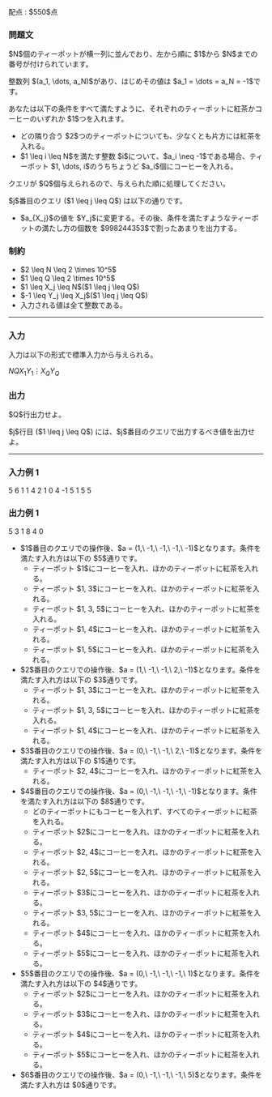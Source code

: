 
<div>

<span>

<span>

<p>
配点 : $550$点
</p>

<div>

<section>

### **問題文**

<p>
$N$個のティーポットが横一列に並んでおり、左から順に $1$から $N$までの番号が付けられています。
</p>

<p>
整数列 $(a_1, \dots, a_N)$があり、はじめその値は $a_1 = \dots = a_N = -1$です。
</p>

<p>
あなたは以下の条件をすべて満たすように、それぞれのティーポットに紅茶かコーヒーのいずれか $1$つを入れます。
</p>

<ul>

<li>
どの隣り合う $2$つのティーポットについても、少なくとも片方には紅茶を入れる。
</li>

<li>
$1 \leq i \leq N$を満たす整数 $i$について、$a_i \neq -1$である場合、ティーポット $1, \dots, i$のうちちょうど $a_i$個にコーヒーを入れる。
</li>

</ul>

<p>
クエリが $Q$個与えられるので、与えられた順に処理してください。
</p>

<p>
$j$番目のクエリ ($1 \leq j \leq Q$) は以下の通りです。
</p>

<ul>

<li>
$a_{X_j}$の値を $Y_j$に変更する。その後、条件を満たすようなティーポットの満たし方の個数を $998244353$で割ったあまりを出力する。
</li>

</ul>

</section>

</div>

<div>

<section>

### **制約**

<ul>

<li>
$2 \leq N \leq 2 \times 10^5$
</li>

<li>
$1 \leq Q \leq 2 \times 10^5$
</li>

<li>
$1 \leq X_j \leq N$($1 \leq j \leq Q$)
</li>

<li>
$-1 \leq Y_j \leq X_j$($1 \leq j \leq Q$)
</li>

<li>
入力される値は全て整数である。
</li>

</ul>

</section>

</div>

---

<div>

<div>

<section>

### **入力**

<p>
入力は以下の形式で標準入力から与えられる。
</p>

<div>

$N$$Q$$X_1$$Y_1$$\vdots$$X_Q$$Y_Q$
</div>

</section>

</div>

<div>

<section>

### **出力**

<p>
$Q$行出力せよ。
</p>

<p>
$j$行目 ($1 \leq j \leq Q$) には、$j$番目のクエリで出力するべき値を出力せよ。
</p>

</section>

</div>

</div>

---

<div>

<section>

### **入力例 1**

<div>

5 6
1 1
4 2
1 0
4 -1
5 1
5 5

</div>

</section>

</div>

<div>

<section>

### **出力例 1**

<div>

5
3
1
8
4
0

</div>

<ul>

<li>
$1$番目のクエリでの操作後、$a = (1,\ -1,\ -1,\ -1,\ -1)$となります。条件を満たす入れ方は以下の $5$通りです。
<ul>

<li>
ティーポット $1$にコーヒーを入れ、ほかのティーポットに紅茶を入れる。
</li>

<li>
ティーポット $1, 3$にコーヒーを入れ、ほかのティーポットに紅茶を入れる。
</li>

<li>
ティーポット $1, 3, 5$にコーヒーを入れ、ほかのティーポットに紅茶を入れる。
</li>

<li>
ティーポット $1, 4$にコーヒーを入れ、ほかのティーポットに紅茶を入れる。
</li>

<li>
ティーポット $1, 5$にコーヒーを入れ、ほかのティーポットに紅茶を入れる。
</li>

</ul>

</li>

<li>
$2$番目のクエリでの操作後、$a = (1,\ -1,\ -1,\ 2,\ -1)$となります。条件を満たす入れ方は以下の $3$通りです。
<ul>

<li>
ティーポット $1, 3$にコーヒーを入れ、ほかのティーポットに紅茶を入れる。
</li>

<li>
ティーポット $1, 3, 5$にコーヒーを入れ、ほかのティーポットに紅茶を入れる。
</li>

<li>
ティーポット $1, 4$にコーヒーを入れ、ほかのティーポットに紅茶を入れる。
</li>

</ul>

</li>

<li>
$3$番目のクエリでの操作後、$a = (0,\ -1,\ -1,\ 2,\ -1)$となります。条件を満たす入れ方は以下の $1$通りです。
<ul>

<li>
ティーポット $2, 4$にコーヒーを入れ、ほかのティーポットに紅茶を入れる。
</li>

</ul>

</li>

<li>
$4$番目のクエリでの操作後、$a = (0,\ -1,\ -1,\ -1,\ -1)$となります。条件を満たす入れ方は以下の $8$通りです。
<ul>

<li>
どのティーポットにもコーヒーを入れず、すべてのティーポットに紅茶を入れる。
</li>

<li>
ティーポット $2$にコーヒーを入れ、ほかのティーポットに紅茶を入れる。
</li>

<li>
ティーポット $2, 4$にコーヒーを入れ、ほかのティーポットに紅茶を入れる。
</li>

<li>
ティーポット $2, 5$にコーヒーを入れ、ほかのティーポットに紅茶を入れる。
</li>

<li>
ティーポット $3$にコーヒーを入れ、ほかのティーポットに紅茶を入れる。
</li>

<li>
ティーポット $3, 5$にコーヒーを入れ、ほかのティーポットに紅茶を入れる。
</li>

<li>
ティーポット $4$にコーヒーを入れ、ほかのティーポットに紅茶を入れる。
</li>

<li>
ティーポット $5$にコーヒーを入れ、ほかのティーポットに紅茶を入れる。
</li>

</ul>

</li>

<li>
$5$番目のクエリでの操作後、$a = (0,\ -1,\ -1,\ -1,\ 1)$となります。条件を満たす入れ方は以下の $4$通りです。
<ul>

<li>
ティーポット $2$にコーヒーを入れ、ほかのティーポットに紅茶を入れる。
</li>

<li>
ティーポット $3$にコーヒーを入れ、ほかのティーポットに紅茶を入れる。
</li>

<li>
ティーポット $4$にコーヒーを入れ、ほかのティーポットに紅茶を入れる。
</li>

<li>
ティーポット $5$にコーヒーを入れ、ほかのティーポットに紅茶を入れる。
</li>

</ul>

</li>

<li>
$6$番目のクエリでの操作後、$a = (0,\ -1,\ -1,\ -1,\ 5)$となります。条件を満たす入れ方は $0$通りです。
</li>

</ul>

</section>

</div>

</span>

</span>

</div>
